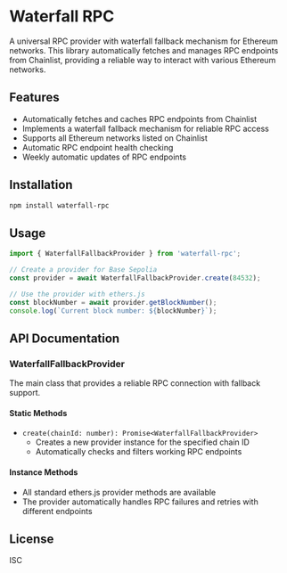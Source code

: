 # Waterfall RPC

A universal RPC provider with waterfall fallback mechanism for Ethereum networks. This library automatically fetches and manages RPC endpoints from Chainlist, providing a reliable way to interact with various Ethereum networks.

## Features

- Automatically fetches and caches RPC endpoints from Chainlist
- Implements a waterfall fallback mechanism for reliable RPC access
- Supports all Ethereum networks listed on Chainlist
- Automatic RPC endpoint health checking
- Weekly automatic updates of RPC endpoints

## Installation

```bash
npm install waterfall-rpc
```

## Usage

```typescript
import { WaterfallFallbackProvider } from 'waterfall-rpc';

// Create a provider for Base Sepolia
const provider = await WaterfallFallbackProvider.create(84532);

// Use the provider with ethers.js
const blockNumber = await provider.getBlockNumber();
console.log(`Current block number: ${blockNumber}`);
```

## API Documentation

### WaterfallFallbackProvider

The main class that provides a reliable RPC connection with fallback support.

#### Static Methods

- `create(chainId: number): Promise<WaterfallFallbackProvider>`
  - Creates a new provider instance for the specified chain ID
  - Automatically checks and filters working RPC endpoints

#### Instance Methods

- All standard ethers.js provider methods are available
- The provider automatically handles RPC failures and retries with different endpoints

## License

ISC
